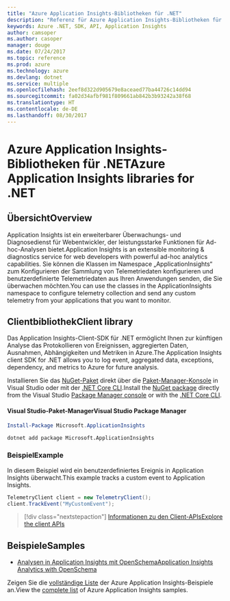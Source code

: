 ```yaml
---
title: "Azure Application Insights-Bibliotheken für .NET"
description: "Referenz für Azure Application Insights-Bibliotheken für .NET"
keywords: Azure .NET, SDK, API, Application Insights
author: camsoper
ms.author: casoper
manager: douge
ms.date: 07/24/2017
ms.topic: reference
ms.prod: azure
ms.technology: azure
ms.devlang: dotnet
ms.service: multiple
ms.openlocfilehash: 2eef8d322d905679e8aceaed77ba44726c14dd94
ms.sourcegitcommit: fa02d34afbf981f809661ab842b3b93242a38f68
ms.translationtype: HT
ms.contentlocale: de-DE
ms.lasthandoff: 08/30/2017
---
```

# <a name="azure-application-insights-libraries-for-net"></a><span data-ttu-id="51b3f-104">Azure Application Insights-Bibliotheken für .NET</span><span class="sxs-lookup"><span data-stu-id="51b3f-104">Azure Application Insights libraries for .NET</span></span>

## <a name="overview"></a><span data-ttu-id="51b3f-105">Übersicht</span><span class="sxs-lookup"><span data-stu-id="51b3f-105">Overview</span></span>

<span data-ttu-id="51b3f-106">Application Insights ist ein erweiterbarer Überwachungs- und Diagnosedienst für Webentwickler, der leistungsstarke Funktionen für Ad-hoc-Analysen bietet.</span><span class="sxs-lookup"><span data-stu-id="51b3f-106">Application Insights is an extensible monitoring & diagnostics service for web developers with powerful ad-hoc analytics capabilities.</span></span> <span data-ttu-id="51b3f-107">Sie können die Klassen im Namespace „ApplicationInsights“ zum Konfigurieren der Sammlung von Telemetriedaten konfigurieren und benutzerdefinierte Telemetriedaten aus Ihren Anwendungen senden, die Sie überwachen möchten.</span><span class="sxs-lookup"><span data-stu-id="51b3f-107">You can use the classes in the ApplicationInsights namespace to configure telemetry collection and send any custom telemetry from your applications that you want to monitor.</span></span>

## <a name="client-library"></a><span data-ttu-id="51b3f-108">Clientbibliothek</span><span class="sxs-lookup"><span data-stu-id="51b3f-108">Client library</span></span>

<span data-ttu-id="51b3f-109">Das Application Insights-Client-SDK für .NET ermöglicht Ihnen zur künftigen Analyse das Protokollieren von Ereignissen, aggregierten Daten, Ausnahmen, Abhängigkeiten und Metriken in Azure.</span><span class="sxs-lookup"><span data-stu-id="51b3f-109">The Application Insights client SDK for .NET allows you to log event, aggregated data, exceptions, dependency, and metrics to Azure for future analysis.</span></span>

<span data-ttu-id="51b3f-110">Installieren Sie das [NuGet-Paket](https://www.nuget.org/packages/Microsoft.ApplicationInsights ) direkt über die [Paket-Manager-Konsole][PackageManager] in Visual Studio oder mit der [.NET Core CLI][DotNetCLI].</span><span class="sxs-lookup"><span data-stu-id="51b3f-110">Install the [NuGet package](https://www.nuget.org/packages/Microsoft.ApplicationInsights ) directly from the Visual Studio [Package Manager console][PackageManager] or with the [.NET Core CLI][DotNetCLI].</span></span>

#### <a name="visual-studio-package-manager"></a><span data-ttu-id="51b3f-111">Visual Studio-Paket-Manager</span><span class="sxs-lookup"><span data-stu-id="51b3f-111">Visual Studio Package Manager</span></span>

```powershell
Install-Package Microsoft.ApplicationInsights 
```

```bash
dotnet add package Microsoft.ApplicationInsights 
```

### <a name="example"></a><span data-ttu-id="51b3f-112">Beispiel</span><span class="sxs-lookup"><span data-stu-id="51b3f-112">Example</span></span>

<span data-ttu-id="51b3f-113">In diesem Beispiel wird ein benutzerdefiniertes Ereignis in Application Insights überwacht.</span><span class="sxs-lookup"><span data-stu-id="51b3f-113">This example tracks a custom event to Application Insights.</span></span>

```csharp
TelemetryClient client = new TelemetryClient();
client.TrackEvent("MyCustomEvent");
```

> [!div class="nextstepaction"]
> [<span data-ttu-id="51b3f-114">Informationen zu den Client-APIs</span><span class="sxs-lookup"><span data-stu-id="51b3f-114">Explore the client APIs</span></span>](/dotnet/api/overview/azure/insights/client)



## <a name="samples"></a><span data-ttu-id="51b3f-115">Beispiele</span><span class="sxs-lookup"><span data-stu-id="51b3f-115">Samples</span></span>

- [<span data-ttu-id="51b3f-116">Analysen in Application Insights mit OpenSchema</span><span class="sxs-lookup"><span data-stu-id="51b3f-116">Application Insights Analytics with OpenSchema</span></span>](https://azure.microsoft.com/resources/samples/guidance-appinsights-openschema/)

<span data-ttu-id="51b3f-117">Zeigen Sie die [vollständige Liste](https://azure.microsoft.com/resources/samples/?service=application-insights&platform=dotnet) der Azure Application Insights-Beispiele an.</span><span class="sxs-lookup"><span data-stu-id="51b3f-117">View the [complete list](https://azure.microsoft.com/resources/samples/?service=application-insights&platform=dotnet) of Azure Application Insights samples.</span></span>

[PackageManager]: https://docs.microsoft.com/nuget/tools/package-manager-console
[DotNetCLI]: https://docs.microsoft.com/dotnet/core/tools/dotnet-add-package
